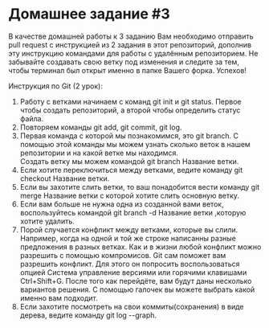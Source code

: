 # Домашнее задание #3

В качестве домашней работы к 3 заданию Вам необходимо отправить pull request с инструкцией из 2 задания в этот репозиторий, дополнив эту инструкцию командами для работы с удалённым репозиторием. Не забывайте создавать свою ветку под изменения и следите за тем, чтобы терминал был открыт именно в папке Вашего форка. Успехов!

Инструкция по Git (2 урок):  
1. Работу с ветками начинаем с команд git init и git status. Первое чтобы создать репозиторий, а второй чтобы определить статус файла.  
2. Повторяем команды git add, git commit, git log.  
3. Первая команда с которой мы познакомимся, это git branch. С помощью этой команды мы можем узнать сколько веток в нашем репозитории и на какой ветке мы находимся.  
Создать ветку мы можем командой git branch Название ветки.  
4. Если хотите переключиться между ветками, ведите команду git checkout Название ветки.   
5. Если вы захотите слить ветки, то ваш понадобится вести команду git merge Название ветки с которой хотите слить основную ветку.  
6. Если вам больше не нужна одна из созданной вами веток, воспользуйтесь командой git branch -d Название ветки ,которую хотите удалить.  
7. Порой случается конфликт между ветками, которые вы слили. Например, когда на одной и той же строке написанны разные предложения в разных ветках. Как и в жизни любой конфликт можно разрешить с помощью компромисов. Git сам поможет вам разрешить конфликт. Для этого он попросить воспользоваться опцией Система управление версиями или горячими клавишами Ctrl+Shift+G. После того как перейдёте, вам будут даны несколько вариантов решения. С помощью галочек вы можете выбрать какой именно вам подходит.   
8. Если захотите посмотреть на свои коммиты(сохранения) в виде дерева, ведите команду git log --graph.  

